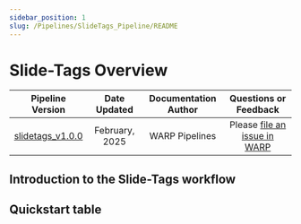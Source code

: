 ```yaml
---
sidebar_position: 1
slug: /Pipelines/SlideTags_Pipeline/README
---
```


# Slide-Tags Overview

| Pipeline Version | Date Updated | Documentation Author | Questions or Feedback |
| :----: | :---: | :----: | :--------------: |
| [slidetags_v1.0.0](https://github.com/broadinstitute/warp/releases?q=optimus&expanded=true) | February, 2025 | WARP Pipelines | Please [file an issue in WARP](https://github.com/broadinstitute/warp/issues) |

## Introduction to the Slide-Tags workflow

## Quickstart table
